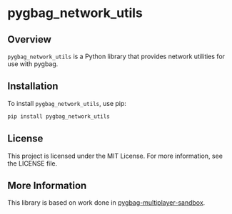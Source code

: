 # pygbag_network_utils

## Overview

`pygbag_network_utils` is a Python library that provides network utilities for use with pygbag.

## Installation

To install `pygbag_network_utils`, use pip:

```sh
pip install pygbag_network_utils
```

## License

This project is licensed under the MIT License. For more information, see the LICENSE file.

## More Information

This library is based on work done in [pygbag-multiplayer-sandbox](https://github.com/thetechnicker/pygbag-multiplayer-sandbox).
